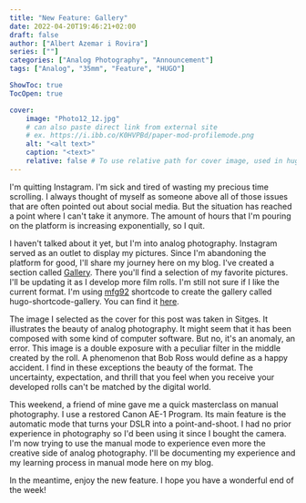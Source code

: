 ```yaml
---
title: "New Feature: Gallery"
date: 2022-04-20T19:46:21+02:00
draft: false
author: ["Albert Azemar i Rovira"]
series: [""]
categories: ["Analog Photography", "Announcement"]
tags: ["Analog", "35mm", "Feature", "HUGO"]

ShowToc: true
TocOpen: true

cover:
    image: "Photo12_12.jpg"
    # can also paste direct link from external site
    # ex. https://i.ibb.co/K0HVPBd/paper-mod-profilemode.png
    alt: "<alt text>"
    caption: "<text>"
    relative: false # To use relative path for cover image, used in hugo Page-bundles
---
```


I'm quitting Instagram. I'm sick and tired of wasting my precious time scrolling. I always thought of myself as someone above all of those issues that are often pointed out about social media. But the situation has reached a point where I can't take it anymore. The amount of hours that I'm pouring on the platform is increasing exponentially, so I quit.

I haven't talked about it yet, but I'm into analog photography. Instagram served as an outlet to display my pictures. Since I'm abandoning the platform for good, I'll share my journey here on my blog. I've created a section called [Gallery](https://albertazemar.com/gallery). There you'll find a selection of my favorite pictures. I'll be updating it as I develop more film rolls. I'm still not sure if I like the current format. I'm using [mfg92](https://github.com/mfg92) shortcode to create the gallery called hugo-shortcode-gallery. You can find it [here](https://github.com/mfg92/hugo-shortcode-gallery).

The image I selected as the cover for this post was taken in Sitges. It illustrates the beauty of analog photography. It might seem that it has been composed with some kind of computer software. But no, it's an anomaly, an error. This image is a double exposure with a peculiar filter in the middle created by the roll. A phenomenon that Bob Ross would define as a happy accident. I find in these exceptions the beauty of the format. The uncertainty, expectation, and thrill that you feel when you receive your developed rolls can't be matched by the digital world. 

This weekend, a friend of mine gave me a quick masterclass on manual photography. I use a restored Canon AE-1 Program. Its main feature is the automatic mode that turns your DSLR into a point-and-shoot. I had no prior experience in photography so I'd been using it since I bought the camera. I'm now trying to use the manual mode to experience even more the creative side of analog photography. I'll be documenting my experience and my learning process in manual mode here on my blog.

In the meantime, enjoy the new feature. I hope you have a wonderful end of the week!